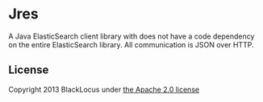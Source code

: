 Jres
====
A Java ElasticSearch client library with does not have a code dependency on the entire ElasticSearch library. All
communication is JSON over HTTP.


## License ##

Copyright 2013 BlackLocus under [the Apache 2.0 license](LICENSE)